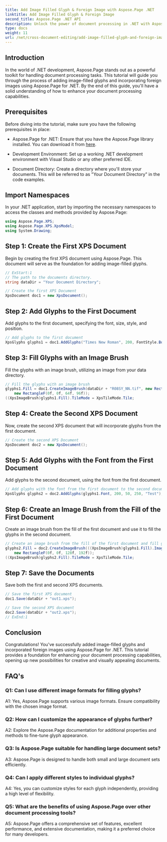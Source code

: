 ```yaml
---
title: Add Image Filled Glyph & Foreign Image with Aspose.Page .NET
linktitle: Add Image Filled Glyph & Foreign Image
second_title: Aspose.Page .NET API
description: Unlock the power of document processing in .NET with Aspose.Page. Add image-filled glyphs effortlessly. Enhance visuals and streamline your workflow.
type: docs
weight: 11
url: /net/cross-document-editing/add-image-filled-glyph-and-foreign-image/
---
```

## Introduction

In the world of .NET development, Aspose.Page stands out as a powerful toolkit for handling document processing tasks. This tutorial will guide you through the process of adding image-filled glyphs and incorporating foreign images using Aspose.Page for .NET. By the end of this guide, you'll have a solid understanding of how to enhance your document processing capabilities.

## Prerequisites

Before diving into the tutorial, make sure you have the following prerequisites in place:

- Aspose.Page for .NET: Ensure that you have the Aspose.Page library installed. You can download it from [here](https://releases.aspose.com/page/net/).

- Development Environment: Set up a working .NET development environment with Visual Studio or any other preferred IDE.

- Document Directory: Create a directory where you'll store your documents. This will be referred to as "Your Document Directory" in the code examples.

## Import Namespaces

In your .NET application, start by importing the necessary namespaces to access the classes and methods provided by Aspose.Page:

```csharp
using Aspose.Page.XPS;
using Aspose.Page.XPS.XpsModel;
using System.Drawing;
```

## Step 1: Create the First XPS Document

Begin by creating the first XPS document using Aspose.Page. This document will serve as the foundation for adding image-filled glyphs.

```csharp
// ExStart:1
// The path to the documents directory.
string dataDir = "Your Document Directory";

// Create the first XPS Document
XpsDocument doc1 = new XpsDocument();
```

## Step 2: Add Glyphs to the First Document

Add glyphs to the first document, specifying the font, size, style, and position.

```csharp
// Add glyphs to the first document
XpsGlyphs glyphs1 = doc1.AddGlyphs("Times New Roman", 200, FontStyle.Bold, 50, 250, "Test");
```

## Step 3: Fill Glyphs with an Image Brush

Fill the glyphs with an image brush, utilizing an image from your data directory.

```csharp
// Fill the glyphs with an image brush
glyphs1.Fill = doc1.CreateImageBrush(dataDir + "R08SY_NN.tif", new RectangleF(0f, 0f, 128f, 192f),
    new RectangleF(0f, 0f, 64f, 96f));
((XpsImageBrush)glyphs1.Fill).TileMode = XpsTileMode.Tile;
```

## Step 4: Create the Second XPS Document

Now, create the second XPS document that will incorporate glyphs from the first document.

```csharp
// Create the second XPS Document
XpsDocument doc2 = new XpsDocument();
```

## Step 5: Add Glyphs with the Font from the First Document

Add glyphs to the second document, using the font from the first document.

```csharp
// Add glyphs with the font from the first document to the second document
XpsGlyphs glyphs2 = doc2.AddGlyphs(glyphs1.Font, 200, 50, 250, "Test");
```

## Step 6: Create an Image Brush from the Fill of the First Document

Create an image brush from the fill of the first document and use it to fill the glyphs in the second document.

```csharp
// Create an image brush from the fill of the first document and fill glyphs in the second document
glyphs2.Fill = doc2.CreateImageBrush(((XpsImageBrush)glyphs1.Fill).Image, new RectangleF(0f, 0f, 128f, 192f),
    new RectangleF(0f, 0f, 128f, 192f));
((XpsImageBrush)glyphs2.Fill).TileMode = XpsTileMode.Tile;
```

## Step 7: Save the Documents

Save both the first and second XPS documents.

```csharp
// Save the first XPS document
doc1.Save(dataDir + "out1.xps");

// Save the second XPS document
doc2.Save(dataDir + "out2.xps");
// ExEnd:1
```

## Conclusion

Congratulations! You've successfully added image-filled glyphs and incorporated foreign images using Aspose.Page for .NET. This tutorial provides a foundation for enhancing your document processing capabilities, opening up new possibilities for creative and visually appealing documents.

## FAQ's

### Q1: Can I use different image formats for filling glyphs?

A1: Yes, Aspose.Page supports various image formats. Ensure compatibility with the chosen image format.

### Q2: How can I customize the appearance of glyphs further?

A2: Explore the Aspose.Page documentation for additional properties and methods to fine-tune glyph appearance.

### Q3: Is Aspose.Page suitable for handling large document sets?

A3: Aspose.Page is designed to handle both small and large document sets efficiently.

### Q4: Can I apply different styles to individual glyphs?

A4: Yes, you can customize styles for each glyph independently, providing a high level of flexibility.

### Q5: What are the benefits of using Aspose.Page over other document processing tools?

A5: Aspose.Page offers a comprehensive set of features, excellent performance, and extensive documentation, making it a preferred choice for many developers.
